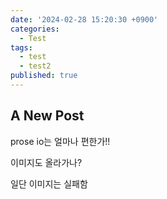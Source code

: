 ```yaml
---
date: '2024-02-28 15:20:30 +0900'
categories:
  - Test
tags:
  - test
  - test2
published: true
---
```

## A New Post
prose io는 얼마나 편한가!!


이미지도 올라가나? 

일단 이미지는 실패함
